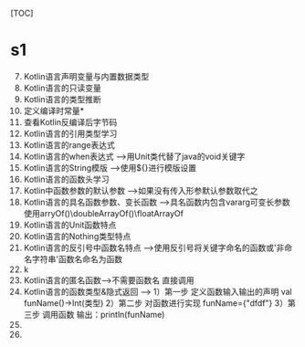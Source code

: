 [TOC]
# s1
7. Kotlin语言声明变量与内置数据类型
8. Kotlin语言的只读变量
9. Kotlin语言的类型推断   
10. 定义编译时常量* 
11. 查看Kotlin反编译后字节码
12. Kotlin语言的引用类型学习
13. Kotlin语言的range表达式
14. Kotlin语言的when表达式 -->用Unit类代替了java的void关键字
15. Kotlin语言的String模版 -->使用${}进行模版设置
16. Kotlin语言的函数头学习
17. Kotlin中函数参数的默认参数 -->如果没有传入形参默认参数取代之
18. Kotlin语言的具名函数参数、变长函数 -->具名函数内包含vararg可变长参数 使用arryOf()\doubleArrayOf()\floatArrayOf
19. Kotlin语言的Unit函数特点
20. Kotlin语言的Nothing类型特点
21. Kotlin语言的反引号中函数名特点 -->使用反引号将关键字命名的函数或'非命名字符串'函数名命名为函数
22. k
23. Kotlin语言的匿名函数-->不需要函数名 直接调用
24. Kotlin语言的函数类型&隐式返回 -->
1）第一步 定义函数输入输出的声明  val funName()->Int(类型)
2）第二步 对函数进行实现  funName={"dfdf"}
3）第三步 调用函数 输出：println(funName)
25. 
26. 